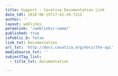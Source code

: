 ```yaml
---
title: Support - Cavativa Documentation Link
date_tdt: 2018-06-15T17:41:39.721Z
author: ''
layout: weblinks
permalink: '/weblinks/:name/'
published: true
isPublic_b: false
link_txt: Documentation
url_txt: 'http://docs.cavatica.org/docs/the-api'
mediaSource_txt: ''
subjectTag_list:
  - title_txt: documentation

---
```

